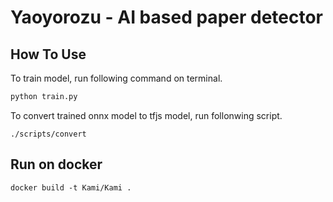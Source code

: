 # Yaoyorozu - AI based paper detector

## How To Use


To train model, run following command on terminal.
``` bash
python train.py
```

To convert trained onnx model to tfjs model, run follonwing script.
```
./scripts/convert
```

## Run on docker

```
docker build -t Kami/Kami .
```